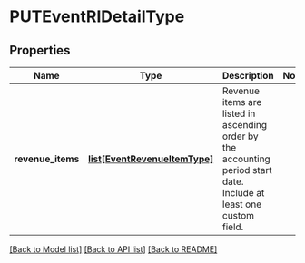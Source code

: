 # PUTEventRIDetailType

## Properties
Name | Type | Description | Notes
------------ | ------------- | ------------- | -------------
**revenue_items** | [**list[EventRevenueItemType]**](EventRevenueItemType.md) | Revenue items are listed in ascending order by the accounting period start date.  Include at least one custom field.  | 

[[Back to Model list]](../README.md#documentation-for-models) [[Back to API list]](../README.md#documentation-for-api-endpoints) [[Back to README]](../README.md)


